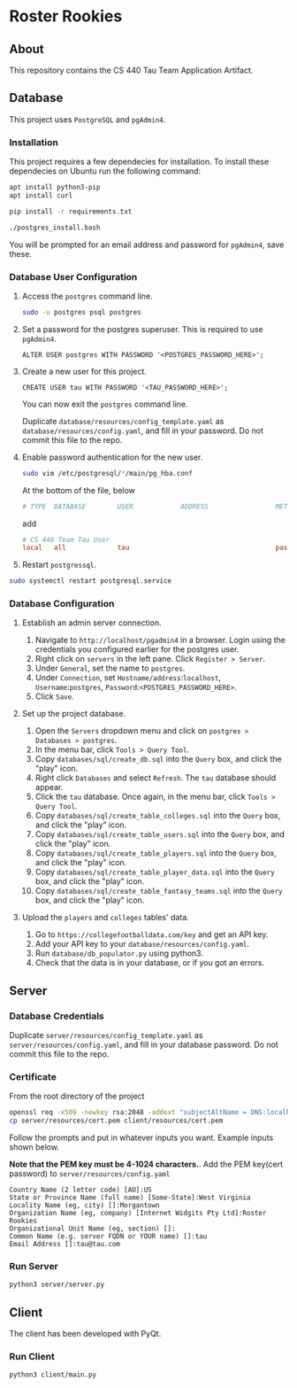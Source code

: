 # Roster Rookies

## About

This repository contains the CS 440 Tau Team Application Artifact.

## Database

This project uses `PostgreSQL` and `pgAdmin4`.

### Installation

This project requires a few dependecies for installation. To install these dependecies on Ubuntu run the following command:
```bash
apt install python3-pip
apt install curl
```

```bash
pip install -r requirements.txt
```

```bash
./postgres_install.bash
```

You will be prompted for an email address and password for `pgAdmin4`, save these.

### Database User Configuration

1. Access the `postgres` command line.

	```bash
	sudo -u postgres psql postgres
	```

2. Set a password for the postgres superuser. This is required to use `pgAdmin4`.

	```postgres
	ALTER USER postgres WITH PASSWORD '<POSTGRES_PASSWORD_HERE>';
	```

3. Create a new user for this project.

	```postgres
	CREATE USER tau WITH PASSWORD '<TAU_PASSWORD_HERE>';
	```

	You can now exit the `postgres` command line.

	Duplicate `database/resources/config_template.yaml` as `database/resources/config.yaml`,
	and fill in your password. Do not commit this file to the repo.

4. Enable password authentication for the new user.

	```bash
	sudo vim /etc/postgresql/*/main/pg_hba.conf
	```

	At the bottom of the file, below

	```conf
	# TYPE  DATABASE        USER            ADDRESS                 METHOD
	```

	add

	```conf
	# CS 440 Team Tau User
	local   all             tau                                     password
	```

5. Restart `postgressql`.

```bash
sudo systemctl restart postgresql.service
```

### Database Configuration

1. Establish an admin server connection.

	1. Navigate to `http://localhost/pgadmin4` in a browser. Login using the credentials
	you configured earlier for the postgres user.
	2. Right click on `servers` in the left pane. Click `Register > Server`.
	3. Under `General`, set the name to `postgres`.
	4. Under `Connection`, set `Hostname/address`:`localhost`, `Username`:`postgres`,
	`Password`:`<POSTGRES_PASSWORD_HERE>`.
	5. Click `Save`.

2. Set up the project database.

	1. Open the `Servers` dropdown menu and click on `postgres > Databases > postgres`.
	2. In the menu bar, click `Tools > Query Tool`.
	3. Copy `databases/sql/create_db.sql` into the `Query` box, and click the "play" icon.
	4. Right click `Databases` and select `Refresh`. The `tau` database should appear.
	5. Click the `tau` database. Once again, in the menu bar, click `Tools > Query Tool`.
	6. Copy `databases/sql/create_table_colleges.sql` into the `Query` box, and click the "play" icon.
	7. Copy `databases/sql/create_table_users.sql` into the `Query` box, and click the "play" icon.
	8. Copy `databases/sql/create_table_players.sql` into the `Query` box, and click the "play" icon.
	9. Copy `databases/sql/create_table_player_data.sql` into the `Query` box, and click the "play" icon.
	10. Copy `databases/sql/create_table_fantasy_teams.sql` into the `Query` box, and click the "play" icon.

3. Upload the `players` and `colleges` tables' data.

	1. Go to `https://collegefootballdata.com/key` and get an API key.
	2. Add your API key to your `database/resources/config.yaml`.
	3. Run `database/db_populator.py` using python3.
	4. Check that the data is in your database, or if you got an errors.

## Server

### Database Credentials

Duplicate `server/resources/config_template.yaml` as `server/resources/config.yaml`,
and fill in your database password. Do not commit this file to the repo.

### Certificate

From the root directory of the project

```bash
openssl req -x509 -newkey rsa:2048 -addext "subjectAltName = DNS:localhost" -keyout server/resources/key.pem -out server/resources/cert.pem -days 365
cp server/resources/cert.pem client/resources/cert.pem
```

Follow the prompts and put in whatever inputs you want. Example inputs shown below.

**Note that the PEM key must be 4-1024 characters.**.
Add the PEM key(cert password) to `server/resources/config.yaml`

```plaintext
Country Name (2 letter code) [AU]:US
State or Province Name (full name) [Some-State]:West Virginia
Locality Name (eg, city) []:Morgantown
Organization Name (eg, company) [Internet Widgits Pty Ltd]:Roster Rookies 
Organizational Unit Name (eg, section) []:
Common Name (e.g. server FQDN or YOUR name) []:tau
Email Address []:tau@tau.com
```

### Run Server

```bash
python3 server/server.py
```

## Client

The client has been developed with PyQt.

### Run Client

```bash
python3 client/main.py
```
